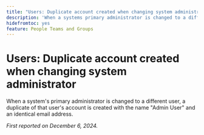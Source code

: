 ```yaml
---
title: "Users: Duplicate account created when changing system administrator"
description: 'When a systems primary administrator is changed to a different user, a duplicate of that user's account is created with the name "Admin User" and an identical email address.'
hidefromtoc: yes
feature: People Teams and Groups
---
```

# Users: Duplicate account created when changing system administrator

When a system's primary administrator is changed to a different user, a duplicate of that user's account is created with the name "Admin User" and an identical email address.

_First reported on December 6, 2024._
